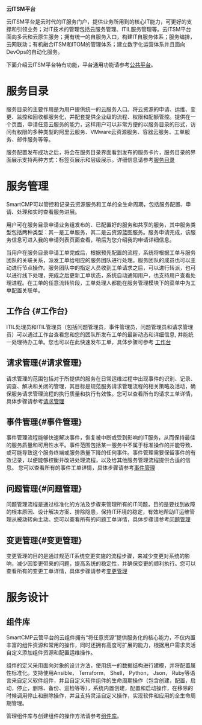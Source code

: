 
**云ITSM平台**

云ITSM平台是云时代的IT服务门户，提供业务所用到的核心IT能力，可更好的支撑和引领业务；对IT技术的管理包括云服务管理、ITIL服务管理等。云ITSM平台面向多云和云原生服务；拥有统一的自服务入口，构建IT自服务体系；服务编排，云网联动；有机融合ITSM和ITOM的管理体系；建立数字化运营体系并且面向DevOps的自动化服务。

下面介绍云ITSM平台特有功能，平台通用功能请参考[公共平台](https://cloudchef.github.io/doc/Products/00公共平台/README.html)。

# 服务目录

服务目录的主要作用是为用户提供统一的云服务入口。将云资源的申请、运维、变更、监控和回收都服务化，并配套提供企业级的流程、权限和配额管控。提供在一个页面，申请任意云服务的能力，这样用户可以非常方便的以服务目录的形式，访问有权限的多种类型的阿里云服务、VMware云资源服务、容器云服务、工单服务、邮件服务等等。

服务配置发布成功之后，将会在服务目录界面看到发布的服务卡片，服务目录的界面展示支持两种方式：标签页展示和层级展示。详细信息请参考[服务目录](https://cloudchef.github.io/doc/AdminDoc/06云服务管理/服务目录.html)

# 服务管理
SmartCMP可以管控和记录云资源服务和工单的全生命周期，包括服务配置、申请、处理和实时查看服务进展。

用户可在服务目录申请业务组发布的、已配置好的服务和共享的服务，其中服务类型包括两种类型：其一是工单服务，其二是云资源蓝图服务。服务申请完成，该服务信息可进入我的申请列表页面查看，稍后为您介绍我的申请详细信息。

当用户在服务目录申请工单完成后，根据预先配置的流程，系统将根据工单与服务团队的关联关系，派发工单给相应的服务团队进行处理。服务团队的成员也可以主动进行节点操作。服务团队中的指定人员收到工单请求之后，可以进行转派，也可以进行线下处理，完成之后更新工单状态，系统自动通知用户，也支持用户查看处理进程。在工单的任意流转阶段，工单处理人都能在服务管理模块下的菜单中为工单配置关联单。

## 工作台 {#工作台}
ITIL处理员和ITIL管理员（包括问题管理员，事件管理员，问题管理员和请求管理员）可以通过工作台查看您和您的团队所发布工单的最新动态和详细信息,  并能统一处理待办工单。您也可以在此快速发布工单，具体步骤可参考 [工作台](https://cloudchef.github.io/doc/AdminDoc/06云服务管理/服务请求.html#工作台)

## 请求管理{#请求管理}
请求管理的范围包括对于所提供的服务在日常运维过程中出现事件的识别、记录、调查、解决和关闭的管理，其目标是规范服务请求管理流程的相关策略及活动，确保服务请求管理流程的执行质量和执行有效性。您可以查看所有的请求工单详情，具体步骤请参考[请求管理](https://cloudchef.github.io/doc/AdminDoc/06云服务管理/服务请求.html#请求管理)

## 事件管理{#事件管理}
事件管理流程能够快速解决事件，恢复被中断或受到影响的IT服务，从而保持最佳的服务质量和可用性水平。事件范围包括某一服务中不属于标准操作的并能导致、或可能导致这个服务终端或服务质量下降的任何事件。事件管理需要保留事件的有效记录，以便能够权衡并改进处理流程，以及给其他服务管理流程提供合适的信息。
您可以查看所有的事件工单详情，具体步骤请参考[事件管理](https://cloudchef.github.io/doc/AdminDoc/06云服务管理/服务请求.html#事件管理)

## 问题管理{#问题管理}
问题管理流程是通过标准化的方法及步骤来管理所有的IT问题，目的是要找到故障的根本原因、设计解决方案、排除隐患，保持IT环境的稳定，有效地帮助IT运维管理从被动转向主动。您可以查看所有的问题工单详情，具体步骤请参考[问题管理](https://cloudchef.github.io/doc/AdminDoc/06云服务管理/服务请求.html#问题管理)

## 变更管理{#变更管理}
变更管理的目的是通过规范IT系统变更实施的流程步骤，来减少变更对系统的影响，减少因变更带来的问题，提高系统的稳定性，并确保变更的顺利执行。您可以查看所有的变更工单详情，具体步骤请参考[变更管理](https://cloudchef.github.io/doc/AdminDoc/06云服务管理/服务请求.html#变更管理)

# 服务设计

## 组件库

SmartCMP云管平台的云组件拥有“将任意资源”提供服务化的核心能力，不仅内置丰富的组件资源和常用的操作，同时还拥有高度可扩展的能力，根据用户需求灵活自定义添加组件资源和配置运维操作。

组件的定义采用面向对象的设计方法，使用统一的数据结构进行建模，并将配置属性标准化。支持使用Ansible， Terraform， Shell， Python， Json， Ruby等语言来自定义软件组件，并且自定义软件组件的生命周期操作（包含创建，配置，启动，停止，删除、备份、巡检等等），系统内置创建，配置和启动操作，在移除的时候调用停止和删除操作，并且支持灵活自定义操作，实现软件和应用的全生命周期管理。

管理组件库与创建组件的操作方法请参考[组件库](https://cloudchef.github.io/doc/AdminDoc/05服务建模/组件库.html)。



